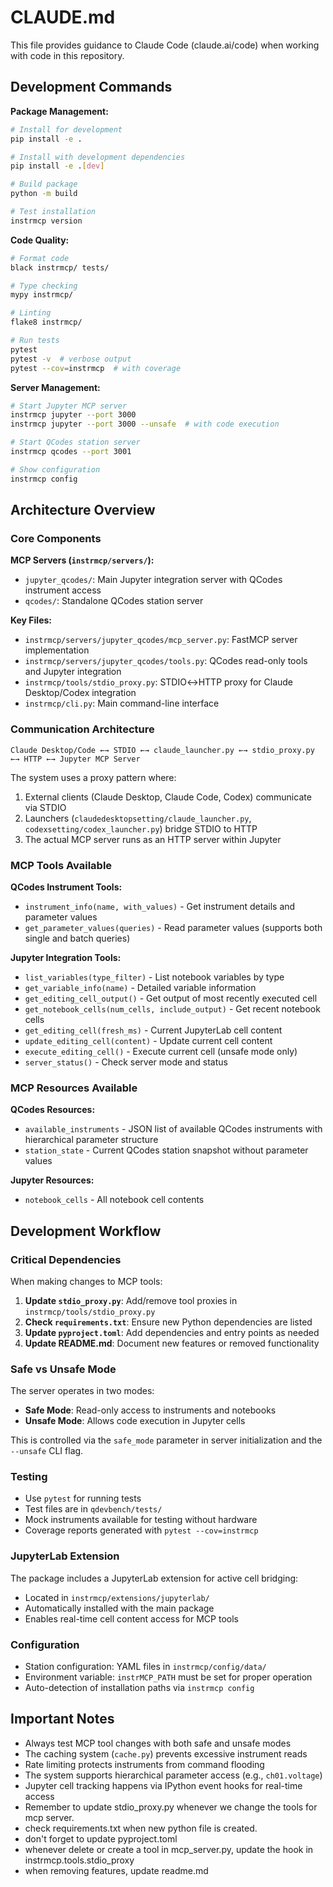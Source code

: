 # CLAUDE.md

This file provides guidance to Claude Code (claude.ai/code) when working with code in this repository.

## Development Commands

**Package Management:**
```bash
# Install for development
pip install -e .

# Install with development dependencies
pip install -e .[dev]

# Build package
python -m build

# Test installation
instrmcp version
```

**Code Quality:**
```bash
# Format code
black instrmcp/ tests/

# Type checking
mypy instrmcp/

# Linting
flake8 instrmcp/

# Run tests
pytest
pytest -v  # verbose output
pytest --cov=instrmcp  # with coverage
```

**Server Management:**
```bash
# Start Jupyter MCP server
instrmcp jupyter --port 3000
instrmcp jupyter --port 3000 --unsafe  # with code execution

# Start QCodes station server
instrmcp qcodes --port 3001

# Show configuration
instrmcp config
```

## Architecture Overview

### Core Components

**MCP Servers (`instrmcp/servers/`):**
- `jupyter_qcodes/`: Main Jupyter integration server with QCodes instrument access
- `qcodes/`: Standalone QCodes station server

**Key Files:**
- `instrmcp/servers/jupyter_qcodes/mcp_server.py`: FastMCP server implementation
- `instrmcp/servers/jupyter_qcodes/tools.py`: QCodes read-only tools and Jupyter integration
- `instrmcp/tools/stdio_proxy.py`: STDIO↔HTTP proxy for Claude Desktop/Codex integration
- `instrmcp/cli.py`: Main command-line interface

### Communication Architecture

```
Claude Desktop/Code ←→ STDIO ←→ claude_launcher.py ←→ stdio_proxy.py ←→ HTTP ←→ Jupyter MCP Server
```

The system uses a proxy pattern where:
1. External clients (Claude Desktop, Claude Code, Codex) communicate via STDIO
2. Launchers (`claudedesktopsetting/claude_launcher.py`, `codexsetting/codex_launcher.py`) bridge STDIO to HTTP
3. The actual MCP server runs as an HTTP server within Jupyter

### MCP Tools Available

**QCodes Instrument Tools:**
- `instrument_info(name, with_values)` - Get instrument details and parameter values
- `get_parameter_values(queries)` - Read parameter values (supports both single and batch queries)

**Jupyter Integration Tools:**
- `list_variables(type_filter)` - List notebook variables by type
- `get_variable_info(name)` - Detailed variable information
- `get_editing_cell_output()` - Get output of most recently executed cell
- `get_notebook_cells(num_cells, include_output)` - Get recent notebook cells
- `get_editing_cell(fresh_ms)` - Current JupyterLab cell content
- `update_editing_cell(content)` - Update current cell content
- `execute_editing_cell()` - Execute current cell (unsafe mode only)
- `server_status()` - Check server mode and status

### MCP Resources Available

**QCodes Resources:**
- `available_instruments` - JSON list of available QCodes instruments with hierarchical parameter structure
- `station_state` - Current QCodes station snapshot without parameter values

**Jupyter Resources:**
- `notebook_cells` - All notebook cell contents

## Development Workflow

### Critical Dependencies

When making changes to MCP tools:
1. **Update `stdio_proxy.py`**: Add/remove tool proxies in `instrmcp/tools/stdio_proxy.py`
2. **Check `requirements.txt`**: Ensure new Python dependencies are listed
3. **Update `pyproject.toml`**: Add dependencies and entry points as needed
4. **Update README.md**: Document new features or removed functionality

### Safe vs Unsafe Mode

The server operates in two modes:
- **Safe Mode**: Read-only access to instruments and notebooks
- **Unsafe Mode**: Allows code execution in Jupyter cells

This is controlled via the `safe_mode` parameter in server initialization and the `--unsafe` CLI flag.

### Testing

- Use `pytest` for running tests
- Test files are in `qdevbench/tests/`
- Mock instruments available for testing without hardware
- Coverage reports generated with `pytest --cov=instrmcp`

### JupyterLab Extension

The package includes a JupyterLab extension for active cell bridging:
- Located in `instrmcp/extensions/jupyterlab/`
- Automatically installed with the main package
- Enables real-time cell content access for MCP tools

### Configuration

- Station configuration: YAML files in `instrmcp/config/data/`
- Environment variable: `instrMCP_PATH` must be set for proper operation
- Auto-detection of installation paths via `instrmcp config`

## Important Notes

- Always test MCP tool changes with both safe and unsafe modes
- The caching system (`cache.py`) prevents excessive instrument reads
- Rate limiting protects instruments from command flooding
- The system supports hierarchical parameter access (e.g., `ch01.voltage`)
- Jupyter cell tracking happens via IPython event hooks for real-time access
- Remember to update stdio_proxy.py whenever we change the tools for mcp server.
- check requirements.txt when new python file is created.
- don't forget to update pyproject.toml
- whenever delete or create a tool in mcp_server.py, update the hook in instrmcp.tools.stdio_proxy
- when removing features, update readme.md